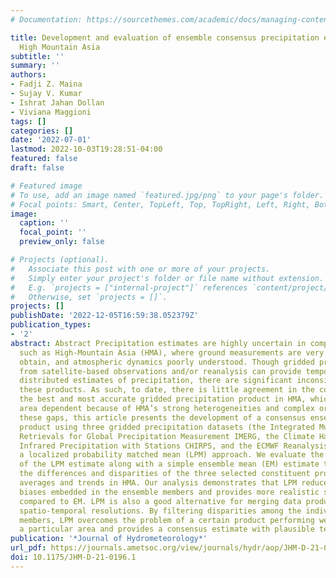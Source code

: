 ```yaml
---
# Documentation: https://sourcethemes.com/academic/docs/managing-content/

title: Development and evaluation of ensemble consensus precipitation estimates over
  High Mountain Asia
subtitle: ''
summary: ''
authors:
- Fadji Z. Maina
- Sujay V. Kumar
- Ishrat Jahan Dollan
- Viviana Maggioni
tags: []
categories: []
date: '2022-07-01'
lastmod: 2022-10-03T19:28:51-04:00
featured: false
draft: false

# Featured image
# To use, add an image named `featured.jpg/png` to your page's folder.
# Focal points: Smart, Center, TopLeft, Top, TopRight, Left, Right, BottomLeft, Bottom, BottomRight.
image:
  caption: ''
  focal_point: ''
  preview_only: false

# Projects (optional).
#   Associate this post with one or more of your projects.
#   Simply enter your project's folder or file name without extension.
#   E.g. `projects = ["internal-project"]` references `content/project/deep-learning/index.md`.
#   Otherwise, set `projects = []`.
projects: []
publishDate: '2022-12-05T16:59:38.052379Z'
publication_types:
- '2'
abstract: Abstract Precipitation estimates are highly uncertain in complex regions
  such as High-Mountain Asia (HMA), where ground measurements are very difficult to
  obtain, and atmospheric dynamics poorly understood. Though gridded products derived
  from satellite-based observations and/or reanalysis can provide temporally and spatially
  distributed estimates of precipitation, there are significant inconsistencies in
  these products. As such, to date, there is little agreement in the community on
  the best and most accurate gridded precipitation product in HMA, which is likely
  area dependent because of HMA’s strong heterogeneities and complex orography. Targeting
  these gaps, this article presents the development of a consensus ensemble precipitation
  product using three gridded precipitation datasets (the Integrated Multi-satellitE
  Retrievals for Global Precipitation Measurement IMERG, the Climate Hazards group
  Infrared Precipitation with Stations CHIRPS, and the ECMWF Reanalysis ERA5) with
  a localized probability matched mean (LPM) approach. We evaluate the performance
  of the LPM estimate along with a simple ensemble mean (EM) estimate to overcome
  the differences and disparities of the three selected constituent products on long-term
  averages and trends in HMA. Our analysis demonstrates that LPM reduces the high
  biases embedded in the ensemble members and provides more realistic spatial patterns
  compared to EM. LPM is also a good alternative for merging data products with different
  spatio-temporal resolutions. By filtering disparities among the individual ensemble
  members, LPM overcomes the problem of a certain product performing well only in
  a particular area and provides a consensus estimate with plausible temporal trends.
publication: '*Journal of Hydrometeorology*'
url_pdf: https://journals.ametsoc.org/view/journals/hydr/aop/JHM-D-21-0196.1/JHM-D-21-0196.1.xml
doi: 10.1175/JHM-D-21-0196.1
---
```

